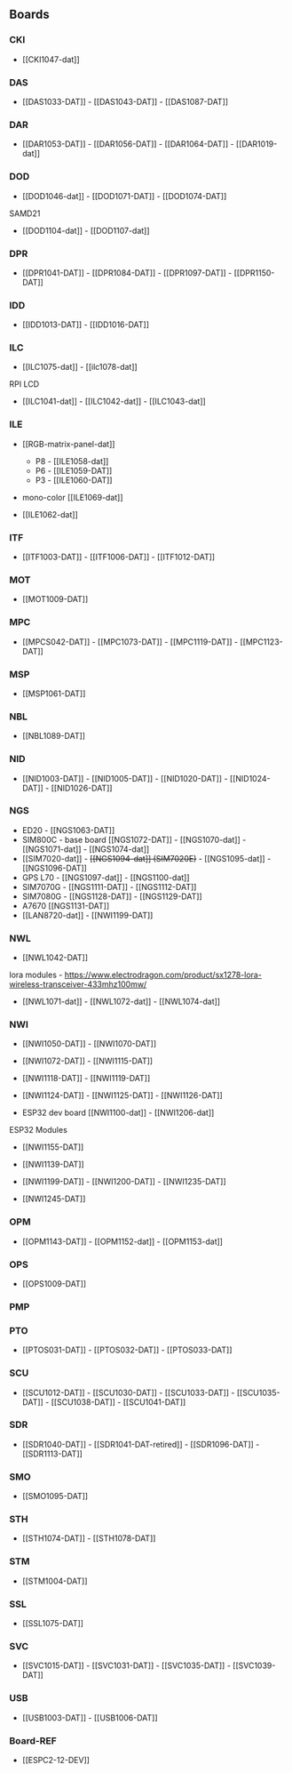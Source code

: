 

## Boards 

### CKI
- [[CKI1047-dat]]
  
### DAS
- [[DAS1033-DAT]] - [[DAS1043-DAT]] - [[DAS1087-DAT]]

### DAR
- [[DAR1053-DAT]] - [[DAR1056-DAT]] - [[DAR1064-DAT]] - [[DAR1019-dat]]

### DOD
- [[DOD1046-dat]] - [[DOD1071-DAT]] - [[DOD1074-DAT]]

SAMD21
- [[DOD1104-dat]] - [[DOD1107-dat]]

### DPR
- [[DPR1041-DAT]] - [[DPR1084-DAT]] - [[DPR1097-DAT]] - [[DPR1150-DAT]]

### IDD
- [[IDD1013-DAT]] - [[IDD1016-DAT]]

### ILC 
- [[ILC1075-dat]] - [[ilc1078-dat]]

RPI LCD
- [[ILC1041-dat]] - [[ILC1042-dat]] - [[ILC1043-dat]]

### ILE
- [[RGB-matrix-panel-dat]]
  - P8 - [[ILE1058-dat]]
  - P6 - [[ILE1059-DAT]] 
  - P3 - [[ILE1060-DAT]] 
- mono-color [[ILE1069-dat]]

- [[ILE1062-dat]]

### ITF
- [[ITF1003-DAT]] - [[ITF1006-DAT]] - [[ITF1012-DAT]]

### MOT
- [[MOT1009-DAT]]

### MPC
- [[MPCS042-DAT]] - [[MPC1073-DAT]] - [[MPC1119-DAT]] - [[MPC1123-DAT]] 

### MSP 
- [[MSP1061-DAT]]

### NBL 
- [[NBL1089-DAT]]

### NID
- [[NID1003-DAT]] - [[NID1005-DAT]] - [[NID1020-DAT]] - [[NID1024-DAT]] - [[NID1026-DAT]]

### NGS

- ED20 - [[NGS1063-DAT]]
- SIM800C - base board [[NGS1072-DAT]]  - [[NGS1070-dat]] - [[NGS1071-dat]] - [[NGS1074-dat]]
- [[SIM7020-dat]] - ~~[[NGS1094-dat]] (SIM7020E)~~ - [[NGS1095-dat]] - [[NGS1096-DAT]]
- GPS L70 - [[NGS1097-dat]] - [[NGS1100-dat]]
- SIM7070G - [[NGS1111-DAT]] - [[NGS1112-DAT]] 
- SIM7080G - [[NGS1128-DAT]] - [[NGS1129-DAT]]
- A7670 [[NGS1131-DAT]]
- [[LAN8720-dat]] - [[NWI1199-DAT]]


### NWL
- [[NWL1042-DAT]] 

lora modules - https://www.electrodragon.com/product/sx1278-lora-wireless-transceiver-433mhz100mw/
- [[NWL1071-dat]] - [[NWL1072-dat]] - [[NWL1074-dat]]

### NWI
- [[NWI1050-DAT]] - [[NWI1070-DAT]] 
- [[NWI1072-DAT]] - [[NWI1115-DAT]]
- [[NWI1118-DAT]] - [[NWI1119-DAT]]
- [[NWI1124-DAT]] - [[NWI1125-DAT]] - [[NWI1126-DAT]]

- ESP32 dev board [[NWI1100-dat]] - [[NWI1206-dat]]

ESP32 Modules 
- [[NWI1155-DAT]]

- [[NWI1139-DAT]] 
- [[NWI1199-DAT]] - [[NWI1200-DAT]] - [[NWI1235-DAT]]
- [[NWI1245-DAT]] 


### OPM 
- [[OPM1143-DAT]] - [[OPM1152-dat]] - [[OPM1153-dat]]

### OPS 
- [[OPS1009-DAT]]
  
### PMP

### PTO
- [[PTOS031-DAT]] - [[PTOS032-DAT]] - [[PTOS033-DAT]]
  
### SCU
- [[SCU1012-DAT]] - [[SCU1030-DAT]] - [[SCU1033-DAT]] - [[SCU1035-DAT]] - [[SCU1038-DAT]] - [[SCU1041-DAT]]

### SDR
- [[SDR1040-DAT]] - [[SDR1041-DAT-retired]] - [[SDR1096-DAT]] - [[SDR1113-DAT]]

### SMO
- [[SMO1095-DAT]]
  
### STH
- [[STH1074-DAT]] - [[STH1078-DAT]]

### STM
- [[STM1004-DAT]]
  
### SSL 
- [[SSL1075-DAT]]
  
### SVC
- [[SVC1015-DAT]] - [[SVC1031-DAT]] - [[SVC1035-DAT]] - [[SVC1039-DAT]]

### USB
- [[USB1003-DAT]] - [[USB1006-DAT]]




### Board-REF
- [[ESPC2-12-DEV]]
